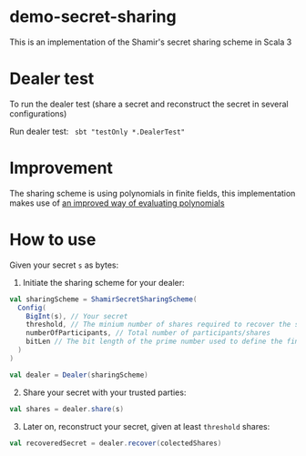 # demo-secret-sharing
This is an implementation of the Shamir's secret sharing scheme in Scala 3

# Dealer test

To run the dealer test (share a secret and reconstruct the secret in several configurations)

Run dealer test: ``` sbt "testOnly *.DealerTest"```

# Improvement

The sharing scheme is using polynomials in finite fields, this implementation makes use of [an improved way of evaluating polynomials](https://agbuzneanu.com/blog/faster-polynomial-evaluation/)

# How to use

Given your secret `s` as bytes:

1. Initiate the sharing scheme for your dealer:
```scala
val sharingScheme = ShamirSecretSharingScheme(
  Config(
    BigInt(s), // Your secret
    threshold, // The minium number of shares required to recover the secret
    numberOfParticipants, // Total number of participants/shares
    bitLen // The bit length of the prime number used to define the finite field (should be larger than the size of the secret)
  )
)

val dealer = Dealer(sharingScheme)
```
2. Share your secret with your trusted parties:
```scala
val shares = dealer.share(s)
```
3. Later on, reconstruct your secret, given at least `threshold` shares:
```scala
val recoveredSecret = dealer.recover(colectedShares)
```